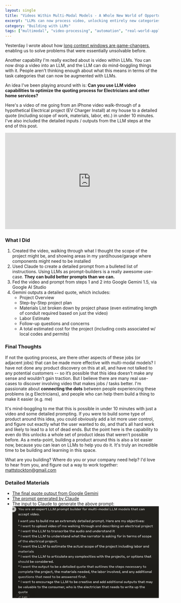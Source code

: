 ```yaml
---
layout: single
title: "Videos Within Multi-Modal Models - A Whole New World of Opportunity"
excerpt: "LLMs can now process video, unlocking entirely new categories of automation. I tested this by turning an iPhone walkthrough of an EV charger install into a detailed project quote in under 10 minutes. The potential for real-world applications is massive."
category: "Building with LLMs"
tags: ["multimodal", "video-processing", "automation", "real-world-applications", "project-quotes"]
---
```


Yesterday I wrote about how [long context windows are game-changers](/2024/08/13/gemini-long-context-window.html), enabling us to solve problems that were essentially unsolvable before.

Another capability I'm really excited about is video within LLMs. You can now drop a video into an LLM, and the LLM can do mind-boggling things with it. People aren't thinking enough about what this means in terms of the task categories that can now be augmented with LLMs.

An idea I've been playing around with is: **Can you use LLM video capabilities to optimize the quoting process for Electricians and other home services?**

Here's a video of me going from an iPhone video walk-through of a hypothetical Electrical project (EV Charger Install) at my house to a detailed quote (including scope of work, materials, labor, etc.) in under 10 minutes. I've also included the detailed inputs / outputs from the LLM steps at the end of this post.

<iframe width="560" height="315" src="https://www.youtube.com/embed/YXKjT5kGyyk?si=J2nCYCmlgpoFGUmq" title="YouTube video player" frameborder="0" allow="accelerometer; autoplay; clipboard-write; encrypted-media; gyroscope; picture-in-picture; web-share" referrerpolicy="strict-origin-when-cross-origin" allowfullscreen></iframe>

### What I Did

1. Created the video, walking through what I thought the scope of the project might be, and showing areas in my yard/house/garage where components might need to be installed
2. Used Claude to create a detailed prompt from a bulleted list of instructions. Using LLMs as prompt-builders is a really awesome use-case. **They can build better prompts than we can.**
3. Fed the video and prompt from steps 1 and 2 into Google Gemini 1.5, via Google AI Studio
4. Gemini outputs a detailed quote, which includes:
    - Project Overview
    - Step-by-Step project plan
    - Materials List broken down by project phase (even estimating length of conduit required based on just the video)
    - Labor Estimate
    - Follow-up questions and concerns
    - A total estimated cost for the project (including costs associated w/ local codes and permits)

### Final Thoughts

If not the quoting process, are there other aspects of these jobs (or adjacent jobs) that can be made more effective with multi-modal models? I have not done any product discovery on this at all, and have not talked to any potential customers -- so it’s possible that this idea doesn’t make any sense and wouldn’t gain traction. But I believe there are many real use-cases to discover involving video that makes jobs / tasks better. I'm passionate about **connecting the dots** between people experiencing these problems (e.g Electricians), and people who can help them build a thing to make it easier (e.g. me)

It's mind-boggling to me that this is possible in under 10 minutes with just a video and some detailed prompting. If you were to build some type of product around this idea, you could obviously add a lot more user control, and figure out exactly what the user wanted to do, and that’s all hard work and likely to lead to a lot of dead ends. But the point here is the capability to even do this unlocks a whole set of product ideas that weren’t possible before. As a meta-point, building a product around this is also a lot easier now, because you can lean on LLMs to help you do it. It's truly an incredible time to be building and learning in this space.

What are you building? Where do you or your company need help? I'd love to hear from you, and figure out a way to work together: mattstockton@gmail.com

### Detailed Materials

- [The final quote output from Google Gemini](/docs/assets/pdfs/ev_charger_quote.pdf)
- [The prompt generated by Claude](https://claude.site/artifacts/31ed6488-ace6-4b81-9d04-2de9ef5eae58)
- The input to Claude to generate the above prompt:
    <img src="/docs/assets/images/electrical-quote/1.png" width="500px" height="300px"/>





